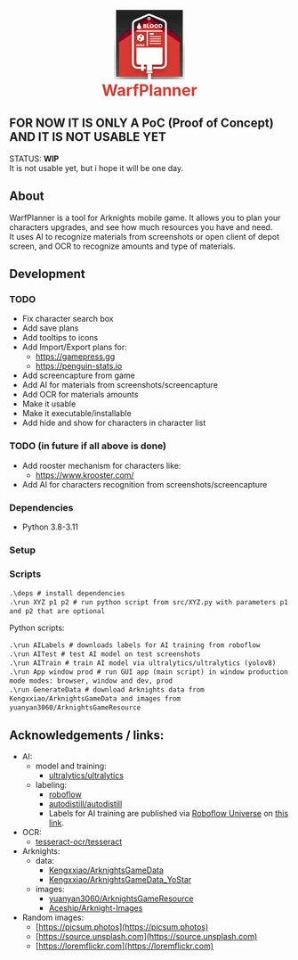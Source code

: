 <div style="margin: 25px; padding: 0;">
    <p align="center" style="margin: 0; padding: 0;">
      <img src="src/static/images/site/logo.png" alt="WarfPlanner logo"/>
    </p>
    <h1 align="center" style="margin: 0; padding: 0; color: #D83A32;">WarfPlanner</h1>
</div>

## FOR NOW IT IS ONLY A PoC (Proof of Concept) AND IT IS NOT USABLE YET

STATUS: **WIP** \
It is not usable yet, but i hope it will be one day.

## About

WarfPlanner is a tool for Arknights mobile game. It allows you to plan your characters upgrades, and see how much
resources you have and need. \
It uses AI to recognize materials from screenshots or open client of depot screen, and OCR to recognize amounts and type
of materials.

## Development

### TODO
- Fix character search box
- Add save plans
- Add tooltips to icons
- Add Import/Export plans for:
    - https://gamepress.gg
    - https://penguin-stats.io
- Add screencapture from game
- Add AI for materials from screenshots/screencapture
- Add OCR for materials amounts
- Make it usable
- Make it executable/installable
- Add hide and show for characters in character list

### TODO (in future if all above is done)
- Add rooster mechanism for characters like:
  - https://www.krooster.com/
- Add AI for characters recognition from screenshots/screencapture

### Dependencies
- Python 3.8-3.11
### Setup

### Scripts
```shell
.\deps # install dependencies
.\run XYZ p1 p2 # run python script from src/XYZ.py with parameters p1 and p2 that are optional
```
Python scripts:
```shell
.\run AILabels # downloads labels for AI training from roboflow
.\run AITest # test AI model on test screenshots
.\run AITrain # train AI model via ultralytics/ultralytics (yolov8)
.\run App window prod # run GUI app (main script) in window production mode modes: browser, window and dev, prod
.\run GenerateData # download Arknights data from Kengxxiao/ArknightsGameData and images from yuanyan3060/ArknightsGameResource
```
## Acknowledgements / links:
- AI:
    - model and training:
        - [ultralytics/ultralytics](https://github.com/ultralytics/ultralytics)
    - labeling:
        - [roboflow](https://app.roboflow.com)
        - [autodistill/autodistill](https://github.com/autodistill/autodistill)
        - Labels for AI training are published via [Roboflow Universe](https://universe.roboflow.com)
          on [this link](https://universe.roboflow.com/moques/arknightsmaterials).
- OCR:
    - [tesseract-ocr/tesseract](https://github.com/tesseract-ocr/tesseract)
- Arknights:
    - data:
        - [Kengxxiao/ArknightsGameData](https://github.com/Kengxxiao/ArknightsGameData)
        - [Kengxxiao/ArknightsGameData_YoStar](https://github.com/Kengxxiao/ArknightsGameData_YoStar)
    - images:
        - [yuanyan3060/ArknightsGameResource](https://github.com/yuanyan3060/ArknightsGameResource)
        - [Aceship/Arknight-Images](https://github.com/Aceship/Arknight-Images)
- Random images:
  - [https://picsum.photos](https://picsum.photos)
  - [https://source.unsplash.com](https://source.unsplash.com)
  - [https://loremflickr.com](https://loremflickr.com)
